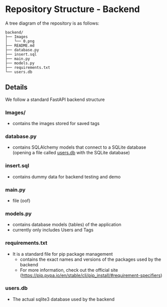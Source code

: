 # Repository Structure - Backend
A tree diagram of the repository is as follows:
```
backend/
├── Images
│   └── 0.png
├── README.md
├── database.py
├── insert.sql
├── main.py
├── models.py
├── requirements.txt
└── users.db
```

## Details

We follow a standard FastAPI backend structure

### Images/

- contains the images stored for saved tags

### database.py

- contains SQLAlchemy models that connect to a SQLite database (opening a file called [users.db](users.db) with the SQLite database)

### insert.sql

- contains dummy data for backend testing and demo

### main.py

- file (oof)

### models.py

- contains database models (tables) of the application
- currently only includes Users and Tags

### requirements.txt

- It is a standard file for pip package management
  - contains the exact names and versions of the packages used by the backend
  - For more information, check out the official site (https://pip.pypa.io/en/stable/cli/pip_install/#requirement-specifiers)

### users.db

- The actual sqlite3 database used by the backend


